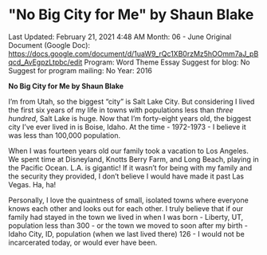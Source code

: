 # "No Big City for Me" by Shaun Blake

Last Updated: February 21, 2021 4:48 AM
Month: 06 - June
Original Document (Google Doc): https://docs.google.com/document/d/1uaW9_rQc1XB0rzMz5hOOmm7aJ_pBqcd_AvEgpzLtpbc/edit
Program: Word Theme Essay
Suggest for blog: No
Suggest for program mailing: No
Year: 2016

**No Big City for Me by Shaun Blake**

I’m from Utah, so the biggest “city” is Salt Lake City. But considering I lived the first six years of my life in towns with populations less than *three hundred*, Salt Lake is huge. Now that I’m forty-eight years old, the biggest city I’ve ever lived in is Boise, Idaho. At the time - 1972-1973 - I believe it was less than 100,000 population.

When I was fourteen years old our family took a vacation to Los Angeles. We spent time at Disneyland, Knotts Berry Farm, and Long Beach, playing in the Pacific Ocean. L.A. is gigantic! If it wasn’t for being with my family and the security they provided, I don’t believe I would have made it past Las Vegas. Ha, ha!

Personally, I love the quaintness of small, isolated towns where everyone knows each other and looks out for each other. I truly believe that if our family had stayed in the town we lived in when I was born - Liberty, UT, population less than 300 - or the town we moved to soon after my birth - Idaho City, ID, population (when we last lived there) 126 - I would not be incarcerated today, or would ever have been.